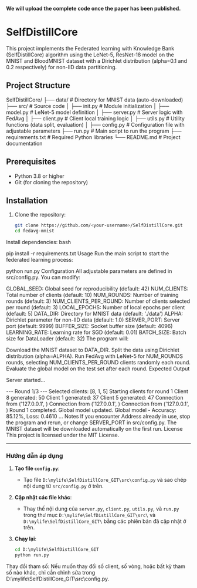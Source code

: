 **We will upload the complete code once the paper has been published.**
# SelfDistillCore

This project implements the Federated learning with Knowledge Bank (SelfDistillCore) algorithm using the LeNet-5, ResNet-18 model on the MNIST and BloodMNIST dataset with a Dirichlet distribution (alpha=0.1 and 0.2 respectively) for non-IID data partitioning.

## Project Structure
SelfDistillCore/
├── data/                  # Directory for MNIST data (auto-downloaded)
├── src/                   # Source code
│   ├── init.py        # Module initialization
│   ├── model.py           # LeNet-5 model definition
│   ├── server.py          # Server logic with FedAvg
│   ├── client.py          # Client local training logic
│   ├── utils.py           # Utility functions (data split, evaluation)
│   ├── config.py          # Configuration file with adjustable parameters
├── run.py                 # Main script to run the program
├── requirements.txt       # Required Python libraries
└── README.md              # Project documentation

## Prerequisites

- Python 3.8 or higher
- Git (for cloning the repository)

## Installation

1. Clone the repository:
   ```bash
   git clone https://github.com/<your-username>/SelfDistillCore.git
   cd fedavg-mnist
Install dependencies:
bash

pip install -r requirements.txt
Usage
Run the main script to start the federated learning process:

python run.py
Configuration
All adjustable parameters are defined in src/config.py. You can modify:

GLOBAL_SEED: Global seed for reproducibility (default: 42)
NUM_CLIENTS: Total number of clients (default: 10)
NUM_ROUNDS: Number of training rounds (default: 3)
NUM_CLIENTS_PER_ROUND: Number of clients selected per round (default: 3)
LOCAL_EPOCHS: Number of local epochs per client (default: 5)
DATA_DIR: Directory for MNIST data (default: './data')
ALPHA: Dirichlet parameter for non-IID data (default: 1.0)
SERVER_PORT: Server port (default: 9999)
BUFFER_SIZE: Socket buffer size (default: 4096)
LEARNING_RATE: Learning rate for SGD (default: 0.01)
BATCH_SIZE: Batch size for DataLoader (default: 32)
The program will:

Download the MNIST dataset to DATA_DIR.
Split the data using Dirichlet distribution (alpha=ALPHA).
Run FedAvg with LeNet-5 for NUM_ROUNDS rounds, selecting NUM_CLIENTS_PER_ROUND clients randomly each round.
Evaluate the global model on the test set after each round.
Expected Output

Server started...

--- Round 1/3 ---
Selected clients: [8, 1, 5]
Starting clients for round 1
Client 8 generated: 50
Client 1 generated: 37
Client 5 generated: 47
Connection from ('127.0.0.1', <port1>)
Connection from ('127.0.0.1', <port2>)
Connection from ('127.0.0.1', <port3>)
Round 1 completed. Global model updated.
Global model - Accuracy: 85.12%, Loss: 0.4610
...
Notes
If you encounter Address already in use, stop the program and rerun, or change SERVER_PORT in src/config.py.
The MNIST dataset will be downloaded automatically on the first run.
License
This project is licensed under the MIT License.

---

### Hướng dẫn áp dụng
1. **Tạo file `config.py`**:
   - Tạo file `D:\mylife\SelfDistillCore_GIT\src\config.py` và sao chép nội dung từ `src/config.py` ở trên.

2. **Cập nhật các file khác**:
   - Thay thế nội dung của `server.py`, `client.py`, `utils.py`, và `run.py` trong thư mục `D:\mylife\SelfDistillCore_GIT\src\` và `D:\mylife\SelfDistillCore_GIT\` bằng các phiên bản đã cập nhật ở trên.

3. **Chạy lại**:
   ```cmd
   cd D:\mylife\SelfDistillCore_GIT
   python run.py
Thay đổi tham số:
Nếu muốn thay đổi số client, số vòng, hoặc bất kỳ tham số nào khác, chỉ cần chỉnh sửa trong D:\mylife\SelfDistillCore_GIT\src\config.py.
